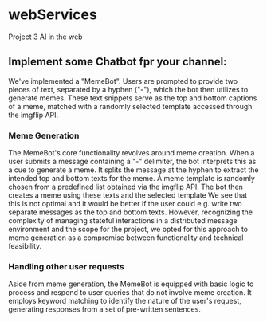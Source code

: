 # webServices
Project 3 AI in the web


## Implement some Chatbot fpr your channel:
We've implemented a "MemeBot". Users are prompted to provide two pieces of text, separated by a hyphen ("-"), which the bot then utilizes to generate memes. 
These text snippets serve as the top and bottom captions of a meme, matched with a randomly selected template accessed through the imgflip API. 
### Meme Generation
The MemeBot's core functionality revolves around meme creation. When a user submits a message containing a "-" delimiter, the bot interprets this as a cue to generate a meme. 
It splits the message at the hyphen to extract the intended top and bottom texts for the meme. A meme template is randomly chosen from a predefined list obtained via the imgflip API. The bot then creates a meme using these texts and the selected template
We see that this is not optimal and it would be better if the user could e.g. write two separate messages as the top and bottom texts. 
However, recognizing the complexity of managing stateful interactions in a distributed message environment and the scope for the project, we opted for this approach to meme generation as a compromise between functionality and technical feasibility.  
### Handling other user requests
Aside from meme generation, the MemeBot is equipped with basic logic to process and respond to user queries that do not involve meme creation. 
It employs keyword matching to identify the nature of the user's request, generating responses from a set of pre-written sentences.
